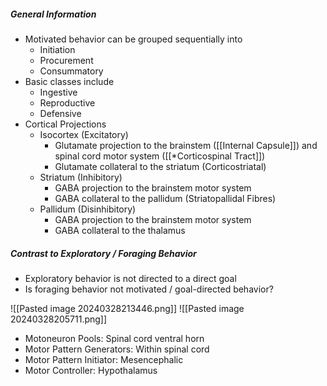 ##### General Information
- Motivated behavior can be grouped sequentially into
	- Initiation
	- Procurement
	- Consummatory
- Basic classes include
	- Ingestive
	- Reproductive
	- Defensive
- Cortical Projections
	- Isocortex (Excitatory)
		- Glutamate projection to the brainstem ([[Internal Capsule]]) and spinal cord motor system ([[*Corticospinal Tract]])
		- Glutamate collateral to the striatum (Corticostriatal)
	- Striatum (Inhibitory)
		- GABA projection to the brainstem motor system
		- GABA collateral to the pallidum (Striatopallidal Fibres)
	- Pallidum (Disinhibitory)
		- GABA projection to the brainstem motor system
		- GABA collateral to the thalamus

##### Contrast to Exploratory / Foraging Behavior
- Exploratory behavior is not directed to a direct goal
- Is foraging behavior not motivated / goal-directed behavior?


![[Pasted image 20240328213446.png]]
![[Pasted image 20240328205711.png]]
- Motoneuron Pools: Spinal cord ventral horn
- Motor Pattern Generators: Within spinal cord
- Motor Pattern Initiator: Mesencephalic
- Motor Controller: Hypothalamus